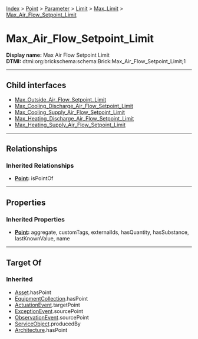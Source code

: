 [Index](../../../../../index.md) > [Point](../../../../Point.md) > [Parameter](../../../Parameter.md) > [Limit](../../Limit.md) > [Max_Limit](../Max_Limit.md) > [Max_Air_Flow_Setpoint_Limit](#)
# Max_Air_Flow_Setpoint_Limit

**Display name:** Max Air Flow Setpoint Limit<br />
**DTMI:** dtmi:org:brickschema:schema:Brick:Max_Air_Flow_Setpoint_Limit;1

---

## Child interfaces
* [Max_Outside_Air_Flow_Setpoint_Limit](Max_Outside_Air_Flow_Setpoint_Limit.md)
* [Max_Cooling_Discharge_Air_Flow_Setpoint_Limit](Max_Cooling_Discharge_Air_Flow_Setpoint_Limit/Max_Cooling_Discharge_Air_Flow_Setpoint_Limit.md)
* [Max_Cooling_Supply_Air_Flow_Setpoint_Limit](Max_Cooling_Supply_Air_Flow_Setpoint_Limit/Max_Cooling_Supply_Air_Flow_Setpoint_Limit.md)
* [Max_Heating_Discharge_Air_Flow_Setpoint_Limit](Max_Heating_Discharge_Air_Flow_Setpoint_Limit/Max_Heating_Discharge_Air_Flow_Setpoint_Limit.md)
* [Max_Heating_Supply_Air_Flow_Setpoint_Limit](Max_Heating_Supply_Air_Flow_Setpoint_Limit/Max_Heating_Supply_Air_Flow_Setpoint_Limit.md)

---

## Relationships

### Inherited Relationships
* **[Point](../../../../Point.md):** isPointOf

---

## Properties

### Inherited Properties
* **[Point](../../../../Point.md):** aggregate, customTags, externalIds, hasQuantity, hasSubstance, lastKnownValue, name

---

## Target Of
### Inherited
* [Asset](../../../../../Asset/Asset.md).hasPoint
* [EquipmentCollection](../../../../../Collection/EquipmentCollection.md).hasPoint
* [ActuationEvent](../../../../../Event/PointEvent/ActuationEvent.md).targetPoint
* [ExceptionEvent](../../../../../Event/PointEvent/ExceptionEvent.md).sourcePoint
* [ObservationEvent](../../../../../Event/PointEvent/ObservationEvent.md).sourcePoint
* [ServiceObject](../../../../../Information/ServiceObject/ServiceObject.md).producedBy
* [Architecture](../../../../../Space/Architecture/Architecture.md).hasPoint
